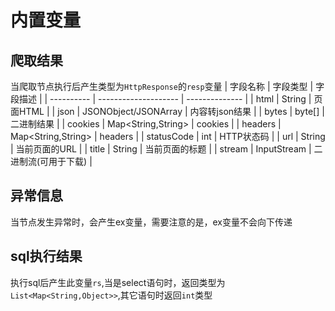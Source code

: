 # 内置变量

## 爬取结果
当爬取节点执行后产生类型为`HttpResponse`的`resp`变量
  | 字段名称   | 字段类型             | 字段描述       |
  | ---------- | -------------------- | -------------- |
  | html       | String               | 页面HTML       |
  | json       | JSONObject/JSONArray | 内容转json结果 |
  | bytes      | byte[]               | 二进制结果     |
  | cookies    | Map<String,String>   | cookies        |
  | headers    | Map<String,String>   | headers        |
  | statusCode | int                  | HTTP状态码     |
  | url        | String               | 当前页面的URL   |
  | title        | String               | 当前页面的标题   |
  | stream     | InputStream          | 二进制流(可用于下载) |
## 异常信息
当节点发生异常时，会产生ex变量，需要注意的是，ex变量不会向下传递
## sql执行结果
执行sql后产生此变量`rs`,当是select语句时，返回类型为`List<Map<String,Object>>`,其它语句时返回`int`类型